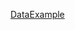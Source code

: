 [DataExample]([LINK_CUA_BAN](https://drive.google.com/file/d/1N3yaecZzBlWVN1n3Ie15zrkoqpsnP-Wc/view?usp=sharing))

